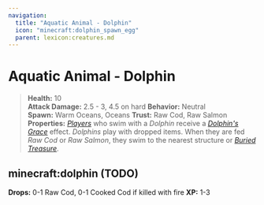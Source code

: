 ```yaml
---
navigation:
  title: "Aquatic Animal - Dolphin"
  icon: "minecraft:dolphin_spawn_egg"
  parent: lexicon:creatures.md
---
```


# Aquatic Animal - Dolphin

> __Health:__ 10     
> __Attack Damage:__ 2.5 - 3, 4.5 on hard 
> __Behavior:__ Neutral     
> __Spawn:__ Warm Oceans, Oceans 
> __Trust:__ Raw Cod, Raw Salmon 
> __Properties:__ 
[*Players*](./human-player.md) who swim with a *Dolphin* receive a [*Dolphin's Grace*](../brewing/effects.md#grace) effect. *Dolphins* play with dropped items. When they are fed *Raw Cod* or *Raw Salmon*, they swim to the nearest structure or [*Buried Treasure*](../world/structure.md#treasure).

## minecraft:dolphin (TODO)

<GameScene zoom={2}>
  <Entity id="minecraft:dolphin" />
</GameScene>

__Drops:__ 0-1 Raw Cod, 0-1 Cooked Cod if killed with fire  __XP:__ 1-3

